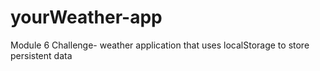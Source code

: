 # yourWeather-app
Module 6 Challenge- weather application that uses localStorage to store persistent data
